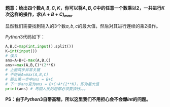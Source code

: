 **题意：给出四个数$A,B,C,K$，你可以将$A,B,C$中的任意一个数乘以$2$，一共进行$K$次这样的操作，求$(A+B+C)_{max}$**.

显然我们需要找到输入的$3$个数$a,b,c$的最大值，然后对其进行连续的乘$2$操作。

$Python3$代码如下：

```python
A,B,C=map(int,input().split())
K=int(input()) 
# 读入
ans=A+B+C-max(A,B,C) 
ans+=max(A,B,C)*(2**K)
# 上面两步非常关键
# 不妨设A=max(A,B,C)
# 那么第一步中ans = B+C
# 下一步ans变为ans = B+C+A*(2**K)，即为最大值
print(ans) # 岛国人民的题都必须要换行。。。
```
**PS：由于$Python3$自带高精，所以这里我们不用担心会不会爆$int$的问题。**